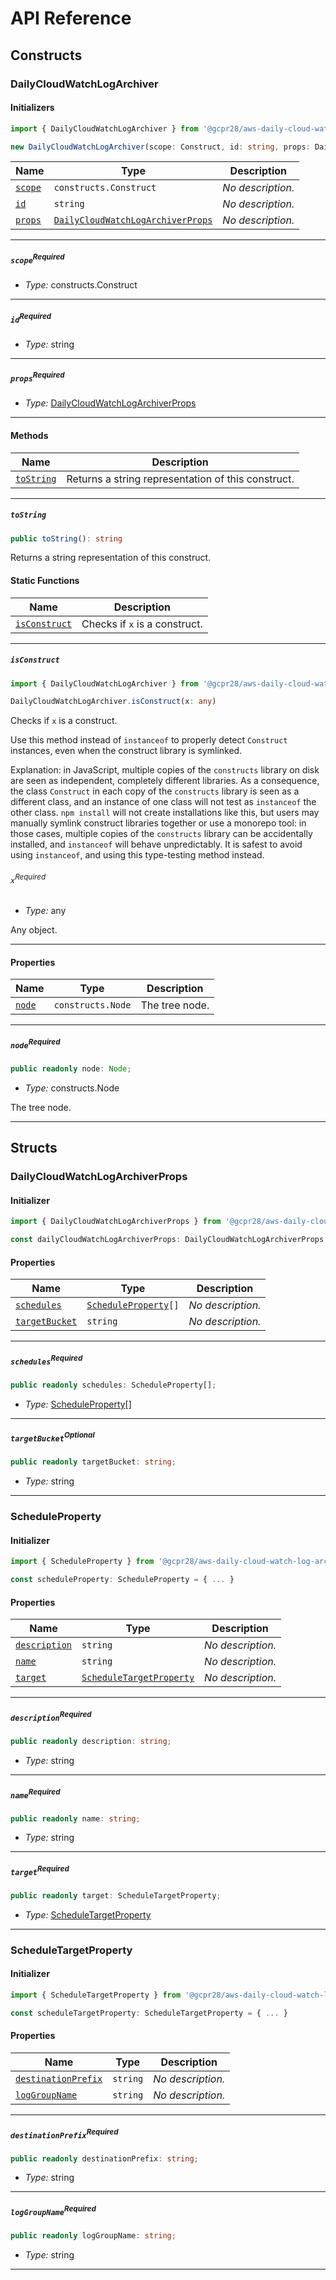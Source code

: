 # API Reference <a name="API Reference" id="api-reference"></a>

## Constructs <a name="Constructs" id="Constructs"></a>

### DailyCloudWatchLogArchiver <a name="DailyCloudWatchLogArchiver" id="@gcpr28/aws-daily-cloud-watch-log-archiver.DailyCloudWatchLogArchiver"></a>

#### Initializers <a name="Initializers" id="@gcpr28/aws-daily-cloud-watch-log-archiver.DailyCloudWatchLogArchiver.Initializer"></a>

```typescript
import { DailyCloudWatchLogArchiver } from '@gcpr28/aws-daily-cloud-watch-log-archiver'

new DailyCloudWatchLogArchiver(scope: Construct, id: string, props: DailyCloudWatchLogArchiverProps)
```

| **Name** | **Type** | **Description** |
| --- | --- | --- |
| <code><a href="#@gcpr28/aws-daily-cloud-watch-log-archiver.DailyCloudWatchLogArchiver.Initializer.parameter.scope">scope</a></code> | <code>constructs.Construct</code> | *No description.* |
| <code><a href="#@gcpr28/aws-daily-cloud-watch-log-archiver.DailyCloudWatchLogArchiver.Initializer.parameter.id">id</a></code> | <code>string</code> | *No description.* |
| <code><a href="#@gcpr28/aws-daily-cloud-watch-log-archiver.DailyCloudWatchLogArchiver.Initializer.parameter.props">props</a></code> | <code><a href="#@gcpr28/aws-daily-cloud-watch-log-archiver.DailyCloudWatchLogArchiverProps">DailyCloudWatchLogArchiverProps</a></code> | *No description.* |

---

##### `scope`<sup>Required</sup> <a name="scope" id="@gcpr28/aws-daily-cloud-watch-log-archiver.DailyCloudWatchLogArchiver.Initializer.parameter.scope"></a>

- *Type:* constructs.Construct

---

##### `id`<sup>Required</sup> <a name="id" id="@gcpr28/aws-daily-cloud-watch-log-archiver.DailyCloudWatchLogArchiver.Initializer.parameter.id"></a>

- *Type:* string

---

##### `props`<sup>Required</sup> <a name="props" id="@gcpr28/aws-daily-cloud-watch-log-archiver.DailyCloudWatchLogArchiver.Initializer.parameter.props"></a>

- *Type:* <a href="#@gcpr28/aws-daily-cloud-watch-log-archiver.DailyCloudWatchLogArchiverProps">DailyCloudWatchLogArchiverProps</a>

---

#### Methods <a name="Methods" id="Methods"></a>

| **Name** | **Description** |
| --- | --- |
| <code><a href="#@gcpr28/aws-daily-cloud-watch-log-archiver.DailyCloudWatchLogArchiver.toString">toString</a></code> | Returns a string representation of this construct. |

---

##### `toString` <a name="toString" id="@gcpr28/aws-daily-cloud-watch-log-archiver.DailyCloudWatchLogArchiver.toString"></a>

```typescript
public toString(): string
```

Returns a string representation of this construct.

#### Static Functions <a name="Static Functions" id="Static Functions"></a>

| **Name** | **Description** |
| --- | --- |
| <code><a href="#@gcpr28/aws-daily-cloud-watch-log-archiver.DailyCloudWatchLogArchiver.isConstruct">isConstruct</a></code> | Checks if `x` is a construct. |

---

##### `isConstruct` <a name="isConstruct" id="@gcpr28/aws-daily-cloud-watch-log-archiver.DailyCloudWatchLogArchiver.isConstruct"></a>

```typescript
import { DailyCloudWatchLogArchiver } from '@gcpr28/aws-daily-cloud-watch-log-archiver'

DailyCloudWatchLogArchiver.isConstruct(x: any)
```

Checks if `x` is a construct.

Use this method instead of `instanceof` to properly detect `Construct`
instances, even when the construct library is symlinked.

Explanation: in JavaScript, multiple copies of the `constructs` library on
disk are seen as independent, completely different libraries. As a
consequence, the class `Construct` in each copy of the `constructs` library
is seen as a different class, and an instance of one class will not test as
`instanceof` the other class. `npm install` will not create installations
like this, but users may manually symlink construct libraries together or
use a monorepo tool: in those cases, multiple copies of the `constructs`
library can be accidentally installed, and `instanceof` will behave
unpredictably. It is safest to avoid using `instanceof`, and using
this type-testing method instead.

###### `x`<sup>Required</sup> <a name="x" id="@gcpr28/aws-daily-cloud-watch-log-archiver.DailyCloudWatchLogArchiver.isConstruct.parameter.x"></a>

- *Type:* any

Any object.

---

#### Properties <a name="Properties" id="Properties"></a>

| **Name** | **Type** | **Description** |
| --- | --- | --- |
| <code><a href="#@gcpr28/aws-daily-cloud-watch-log-archiver.DailyCloudWatchLogArchiver.property.node">node</a></code> | <code>constructs.Node</code> | The tree node. |

---

##### `node`<sup>Required</sup> <a name="node" id="@gcpr28/aws-daily-cloud-watch-log-archiver.DailyCloudWatchLogArchiver.property.node"></a>

```typescript
public readonly node: Node;
```

- *Type:* constructs.Node

The tree node.

---


## Structs <a name="Structs" id="Structs"></a>

### DailyCloudWatchLogArchiverProps <a name="DailyCloudWatchLogArchiverProps" id="@gcpr28/aws-daily-cloud-watch-log-archiver.DailyCloudWatchLogArchiverProps"></a>

#### Initializer <a name="Initializer" id="@gcpr28/aws-daily-cloud-watch-log-archiver.DailyCloudWatchLogArchiverProps.Initializer"></a>

```typescript
import { DailyCloudWatchLogArchiverProps } from '@gcpr28/aws-daily-cloud-watch-log-archiver'

const dailyCloudWatchLogArchiverProps: DailyCloudWatchLogArchiverProps = { ... }
```

#### Properties <a name="Properties" id="Properties"></a>

| **Name** | **Type** | **Description** |
| --- | --- | --- |
| <code><a href="#@gcpr28/aws-daily-cloud-watch-log-archiver.DailyCloudWatchLogArchiverProps.property.schedules">schedules</a></code> | <code><a href="#@gcpr28/aws-daily-cloud-watch-log-archiver.ScheduleProperty">ScheduleProperty</a>[]</code> | *No description.* |
| <code><a href="#@gcpr28/aws-daily-cloud-watch-log-archiver.DailyCloudWatchLogArchiverProps.property.targetBucket">targetBucket</a></code> | <code>string</code> | *No description.* |

---

##### `schedules`<sup>Required</sup> <a name="schedules" id="@gcpr28/aws-daily-cloud-watch-log-archiver.DailyCloudWatchLogArchiverProps.property.schedules"></a>

```typescript
public readonly schedules: ScheduleProperty[];
```

- *Type:* <a href="#@gcpr28/aws-daily-cloud-watch-log-archiver.ScheduleProperty">ScheduleProperty</a>[]

---

##### `targetBucket`<sup>Optional</sup> <a name="targetBucket" id="@gcpr28/aws-daily-cloud-watch-log-archiver.DailyCloudWatchLogArchiverProps.property.targetBucket"></a>

```typescript
public readonly targetBucket: string;
```

- *Type:* string

---

### ScheduleProperty <a name="ScheduleProperty" id="@gcpr28/aws-daily-cloud-watch-log-archiver.ScheduleProperty"></a>

#### Initializer <a name="Initializer" id="@gcpr28/aws-daily-cloud-watch-log-archiver.ScheduleProperty.Initializer"></a>

```typescript
import { ScheduleProperty } from '@gcpr28/aws-daily-cloud-watch-log-archiver'

const scheduleProperty: ScheduleProperty = { ... }
```

#### Properties <a name="Properties" id="Properties"></a>

| **Name** | **Type** | **Description** |
| --- | --- | --- |
| <code><a href="#@gcpr28/aws-daily-cloud-watch-log-archiver.ScheduleProperty.property.description">description</a></code> | <code>string</code> | *No description.* |
| <code><a href="#@gcpr28/aws-daily-cloud-watch-log-archiver.ScheduleProperty.property.name">name</a></code> | <code>string</code> | *No description.* |
| <code><a href="#@gcpr28/aws-daily-cloud-watch-log-archiver.ScheduleProperty.property.target">target</a></code> | <code><a href="#@gcpr28/aws-daily-cloud-watch-log-archiver.ScheduleTargetProperty">ScheduleTargetProperty</a></code> | *No description.* |

---

##### `description`<sup>Required</sup> <a name="description" id="@gcpr28/aws-daily-cloud-watch-log-archiver.ScheduleProperty.property.description"></a>

```typescript
public readonly description: string;
```

- *Type:* string

---

##### `name`<sup>Required</sup> <a name="name" id="@gcpr28/aws-daily-cloud-watch-log-archiver.ScheduleProperty.property.name"></a>

```typescript
public readonly name: string;
```

- *Type:* string

---

##### `target`<sup>Required</sup> <a name="target" id="@gcpr28/aws-daily-cloud-watch-log-archiver.ScheduleProperty.property.target"></a>

```typescript
public readonly target: ScheduleTargetProperty;
```

- *Type:* <a href="#@gcpr28/aws-daily-cloud-watch-log-archiver.ScheduleTargetProperty">ScheduleTargetProperty</a>

---

### ScheduleTargetProperty <a name="ScheduleTargetProperty" id="@gcpr28/aws-daily-cloud-watch-log-archiver.ScheduleTargetProperty"></a>

#### Initializer <a name="Initializer" id="@gcpr28/aws-daily-cloud-watch-log-archiver.ScheduleTargetProperty.Initializer"></a>

```typescript
import { ScheduleTargetProperty } from '@gcpr28/aws-daily-cloud-watch-log-archiver'

const scheduleTargetProperty: ScheduleTargetProperty = { ... }
```

#### Properties <a name="Properties" id="Properties"></a>

| **Name** | **Type** | **Description** |
| --- | --- | --- |
| <code><a href="#@gcpr28/aws-daily-cloud-watch-log-archiver.ScheduleTargetProperty.property.destinationPrefix">destinationPrefix</a></code> | <code>string</code> | *No description.* |
| <code><a href="#@gcpr28/aws-daily-cloud-watch-log-archiver.ScheduleTargetProperty.property.logGroupName">logGroupName</a></code> | <code>string</code> | *No description.* |

---

##### `destinationPrefix`<sup>Required</sup> <a name="destinationPrefix" id="@gcpr28/aws-daily-cloud-watch-log-archiver.ScheduleTargetProperty.property.destinationPrefix"></a>

```typescript
public readonly destinationPrefix: string;
```

- *Type:* string

---

##### `logGroupName`<sup>Required</sup> <a name="logGroupName" id="@gcpr28/aws-daily-cloud-watch-log-archiver.ScheduleTargetProperty.property.logGroupName"></a>

```typescript
public readonly logGroupName: string;
```

- *Type:* string

---



